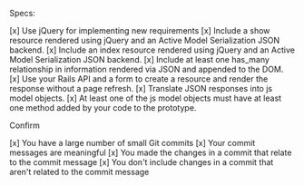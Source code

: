 Specs:

[x]    Use jQuery for implementing new requirements
[x]    Include a show resource rendered using jQuery and an Active Model Serialization JSON backend.
[x]    Include an index resource rendered using jQuery and an Active Model Serialization JSON backend.
[x]    Include at least one has_many relationship in information rendered via JSON and appended to the DOM.
[x]    Use your Rails API and a form to create a resource and render the response without a page refresh.
[x]    Translate JSON responses into js model objects.
[x]    At least one of the js model objects must have at least one method added by your code to the prototype.

Confirm

[x]    You have a large number of small Git commits
[x]    Your commit messages are meaningful
[x]    You made the changes in a commit that relate to the commit message
[x]    You don't include changes in a commit that aren't related to the commit message
